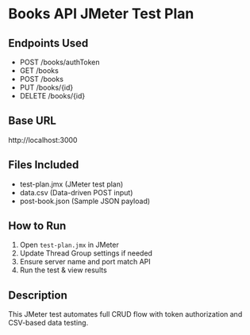 
# Books API JMeter Test Plan

## Endpoints Used
- POST /books/authToken
- GET /books
- POST /books
- PUT /books/{id}
- DELETE /books/{id}

## Base URL
http://localhost:3000

## Files Included
- test-plan.jmx (JMeter test plan)
- data.csv (Data-driven POST input)
- post-book.json (Sample JSON payload)

## How to Run
1. Open `test-plan.jmx` in JMeter
2. Update Thread Group settings if needed
3. Ensure server name and port match API
4. Run the test & view results

## Description
This JMeter test automates full CRUD flow with token authorization and CSV-based data testing.
